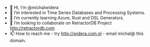 - 👋 Hi, I’m @michalwidera
- 👀 I’m interested in Time Series Databases and Processing Systems.
- 🌱 I’m currently learning Azure, Rust and DSL Generators.
- 💞️ I’m looking to collaborate on RetractorDB Project http://retractordb.com
- 📫 How to reach me - try http://widera.com.pl - email michal@ this domain.

<!---
michalwidera/michalwidera is a ✨ special ✨ repository because its `README.md` (this file) appears on your GitHub profile.
You can click the Preview link to take a look at your changes.
--->

